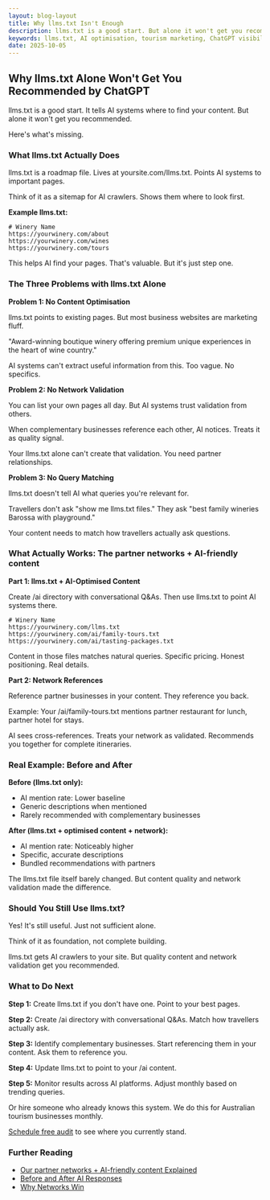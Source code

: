 ```yaml
---
layout: blog-layout
title: Why llms.txt Isn't Enough
description: llms.txt is a good start. But alone it won't get you recommended by AI. Here's what's missing.
keywords: llms.txt, AI optimisation, tourism marketing, ChatGPT visibility
date: 2025-10-05
---
```


## Why llms.txt Alone Won't Get You Recommended by ChatGPT

llms.txt is a good start. It tells AI systems where to find your content. But alone it won't get you recommended.

Here's what's missing.

### What llms.txt Actually Does

llms.txt is a roadmap file. Lives at yoursite.com/llms.txt. Points AI systems to important pages.

Think of it as a sitemap for AI crawlers. Shows them where to look first.

**Example llms.txt:**
```
# Winery Name
https://yourwinery.com/about
https://yourwinery.com/wines
https://yourwinery.com/tours
```

This helps AI find your pages. That's valuable. But it's just step one.

### The Three Problems with llms.txt Alone

**Problem 1: No Content Optimisation**

llms.txt points to existing pages. But most business websites are marketing fluff.

"Award-winning boutique winery offering premium unique experiences in the heart of wine country."

AI systems can't extract useful information from this. Too vague. No specifics.

**Problem 2: No Network Validation**

You can list your own pages all day. But AI systems trust validation from others.

When complementary businesses reference each other, AI notices. Treats it as quality signal.

Your llms.txt alone can't create that validation. You need partner relationships.

**Problem 3: No Query Matching**

llms.txt doesn't tell AI what queries you're relevant for.

Travellers don't ask "show me llms.txt files." They ask "best family wineries Barossa with playground."

Your content needs to match how travellers actually ask questions.

### What Actually Works: The partner networks + AI-friendly content

**Part 1: llms.txt + AI-Optimised Content**

Create /ai directory with conversational Q&As. Then use llms.txt to point AI systems there.

```
# Winery Name
https://yourwinery.com/llms.txt
https://yourwinery.com/ai/family-tours.txt
https://yourwinery.com/ai/tasting-packages.txt
```

Content in those files matches natural queries. Specific pricing. Honest positioning. Real details.

**Part 2: Network References**

Reference partner businesses in your content. They reference you back.

Example: Your /ai/family-tours.txt mentions partner restaurant for lunch, partner hotel for stays.

AI sees cross-references. Treats your network as validated. Recommends you together for complete itineraries.

### Real Example: Before and After

**Before (llms.txt only):**
- AI mention rate: Lower baseline
- Generic descriptions when mentioned
- Rarely recommended with complementary businesses

**After (llms.txt + optimised content + network):**
- AI mention rate: Noticeably higher
- Specific, accurate descriptions
- Bundled recommendations with partners

The llms.txt file itself barely changed. But content quality and network validation made the difference.

### Should You Still Use llms.txt?

Yes! It's still useful. Just not sufficient alone.

Think of it as foundation, not complete building.

llms.txt gets AI crawlers to your site. But quality content and network validation get you recommended.

### What to Do Next

**Step 1:** Create llms.txt if you don't have one. Point to your best pages.

**Step 2:** Create /ai directory with conversational Q&As. Match how travellers actually ask.

**Step 3:** Identify complementary businesses. Start referencing them in your content. Ask them to reference you.

**Step 4:** Update llms.txt to point to your /ai content.

**Step 5:** Monitor results across AI platforms. Adjust monthly based on trending queries.

Or hire someone who already knows this system. We do this for Australian tourism businesses monthly.

<a href="/contact/">Schedule free audit</a> to see where you currently stand.

### Further Reading

- <a href="/our-methodology/">Our partner networks + AI-friendly content Explained</a>
- <a href="/examples/">Before and After AI Responses</a>
- <a href="/blog/network-effect-strategy.html">Why Networks Win</a>